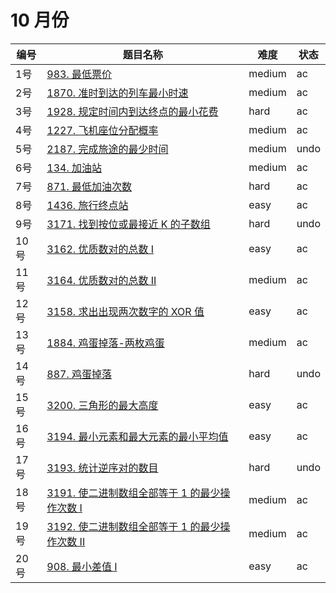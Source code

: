# 10 月份

**编号**|**题目名称**|**难度**|**状态**
--------|------------|--------|--------
1号|[983. 最低票价](./第1题%20983.%20最低票价)|medium|ac
2号|[1870. 准时到达的列车最小时速](./第2题%201870.%20准时到达的列车最小时速)|medium|ac
3号|[1928. 规定时间内到达终点的最小花费](./第3题%201928.%20规定时间内到达终点的最小花费)|hard|ac
4号|[1227. 飞机座位分配概率](./第4题%201227.%20飞机座位分配概率)|medium|ac
5号|[2187. 完成旅途的最少时间](./第5题%202187.%20完成旅途的最少时间)|medium|undo
6号|[134. 加油站](./第6题%20134.%20加油站)|medium|ac
7号|[871. 最低加油次数](./第7题%20871.%20最低加油次数)|hard|ac
8号|[1436. 旅行终点站](./第8题%201436.%20旅行终点站)|easy|ac
9号|[3171. 找到按位或最接近 K 的子数组](./第9题%203171.%20找到按位或最接近%20K%20的子数组)|hard|undo
10号|[3162. 优质数对的总数 I](./第10题%203162.%20优质数对的总数%20I)|easy|ac
11号|[3164. 优质数对的总数 II](./第11题%203164.%20优质数对的总数%20II)|medium|ac
12号|[3158. 求出出现两次数字的 XOR 值](./第12题%203158.%20求出出现两次数字的%20XOR%20值)|easy|ac
13号|[1884. 鸡蛋掉落-两枚鸡蛋](./第13题%201884.%20鸡蛋掉落-两枚鸡蛋)|medium|ac
14号|[887. 鸡蛋掉落](./第14题%20887.%20鸡蛋掉落)|hard|undo
15号|[3200. 三角形的最大高度](./第15题%203200.%20三角形的最大高度)|easy|ac
16号|[3194. 最小元素和最大元素的最小平均值](./第16题%203194.%20最小元素和最大元素的最小平均值)|easy|ac
17号|[3193. 统计逆序对的数目](./第17题%203193.%20统计逆序对的数目)|hard|undo
18号|[3191. 使二进制数组全部等于 1 的最少操作次数 I](./第18题%203191.%20使二进制数组全部等于%201%20的最少操作次数%20I)|medium|ac
19号|[3192. 使二进制数组全部等于 1 的最少操作次数 II](./第19题%203192.%20使二进制数组全部等于%201%20的最少操作次数%20II)|medium|ac
20号|[908. 最小差值 I](./第20题%20908.%20最小差值%20I)|easy|ac
